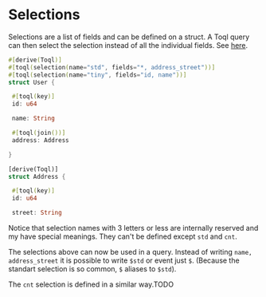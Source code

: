 
# Selections
Selections are a list of fields and can be defined on a struct. 
A Toql query can then select the selection instead of all the individual fields. See [here](../5-query-language/6-selections).


```rust
#[derive(Toql)]
#[toql(selection(name="std", fields="*, address_street"))]
#[toql(selection(name="tiny", fields="id, name"))]
struct User {

 #[toql(key)]
 id: u64

 name: String

 #[toql(join())]
 address: Address

}

[derive(Toql)]
struct Address {

 #[toql(key)]
 id: u64

 street: String
```

Notice that selection names with 3 letters or less are internally reserved and my have special meanings. 
They can't be defined except `std` and `cnt`.

The selections above can now be used in a query. Instead of writing `name, address_street` it is possible to write `$std` or event just `$`.
(Because the standart selection is so common, `$` aliases to `$std`).

The `cnt` selection is defined in a similar way.TODO









